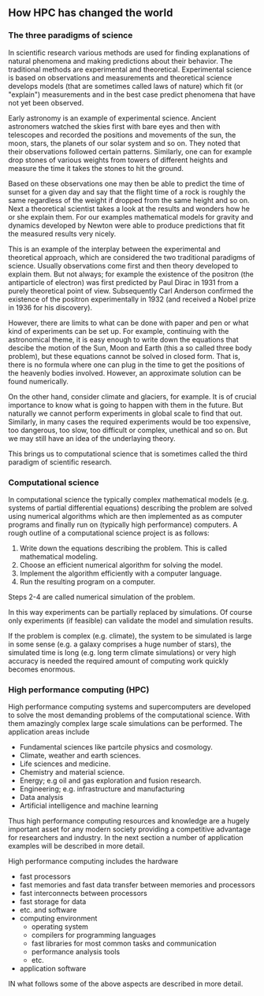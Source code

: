 ## How HPC has changed the world

### The three paradigms of science

In scientific research various methods are used for finding explanations of natural phenomena and making predictions about their behavior. The traditional methods are experimental and theoretical. Experimental science is based on observations and measurements and theoretical science develops models (that are sometimes called laws of nature) which fit (or "explain") measurements and in the best case predict phenomena that have not yet been observed.

Early astronomy is an example of experimental science. Ancient astronomers watched the skies first with bare eyes and then with telescopes and recorded the positions and 
movements of the sun, the moon, stars, the planets of our solar system and so on. They noted that their observations followed certain patterns. Similarly, one can for 
example drop stones of various weights from towers of different heights and measure the time it takes the stones to hit the ground.

Based on these observations one may then be able to predict the time of sunset for a given day and say that the flight time of a rock is roughly the same regardless of the weight if dropped from the same height and so on. Next a theoretical scientist takes a look at the results and wonders how he or she explain them. For our examples mathematical models for gravity and dynamics developed by Newton were able to produce predictions that fit the measured results very nicely.

This is an example of the interplay between the experimental and theoretical approach, which are considered the two traditional paradigms of science. Usually observations come first and then theory developed to explain them. But not always; for example the existence of the positron (the antiparticle of electron) was first predicted by Paul Dirac in 1931 from a purely theoretical point of view. Subsequently Carl Anderson confirmed the existence of the positron experimentally in 1932 (and received a Nobel prize in 1936 for his discovery).

However, there are limits to what can be done with paper and pen or what kind of experiments can be set up. For example, continuing with the astronomical theme, it is 
easy enough to write down the equations that descibe the motion of the Sun, Moon and Earth (this a so called three body problem), but these equations cannot be solved in closed form. That is, there is no formula where one can plug in the time to get the positions of the heavenly bodies involved. However, an approximate solution can be found numerically.

On the other hand, consider climate and glaciers, for example. It is of crucial importance to know what is going to happen with them in the future. But naturally we cannot perform experiments in global scale to find that out. Similarly, in many cases the required experiments would be too expensive, too dangerous, too slow, too difficult or complex, unethical and so on. But we may still have an idea of the underlaying theory.

This brings us to computational science that is sometimes called the third paradigm of scientific research. 

### Computational science

In computational science the typically complex mathematical 
models (e.g. systems of partial differential equations) describing the problem are solved using numerical algorithms which are then implemented as as computer programs and finally run on (typically high performance) computers. A rough outline of a computational science project is as follows:
1) Write down the equations describing the problem. This is called mathematical modeling.
2) Choose an efficient numerical algorithm for solving the model.
3) Implement the algorithm efficiently with a computer language. 
4) Run the resulting program on a computer.

Steps 2-4 are called numerical simulation of the problem.

In this way experiments can be partially replaced by simulations. Of course only experiments (if feasible) can validate the model and simulation results.

If the problem is complex (e.g. climate), the system to be simulated is large in some sense (e.g. a galaxy comprises a huge number of stars), the simulated time is long (e.g. long term climate simulations) or very high accuracy is needed the required amount of computing work quickly becomes enormous. 

### High performance computing (HPC)

High performance computing systems and supercomputers are developed to solve the most demanding problems of the computational science. With them amazingly complex 
large scale simulations can be performed. The application areas include 
- Fundamental sciences like partcile physics and cosmology.
- Climate, weather and earth sciences.
- Life sciences and medicine.
- Chemistry and material science.
- Energy; e.g oil and gas exploration and fusion research.
- Engineering; e.g. infrastructure and manufacturing
- Data analysis
- Artificial intelligence and machine learning

Thus high performance computing resources and knowledge are a hugely important asset for any modern society providing a competitive advantage for researchers and industry. In the next section a number of application examples will be described in more detail.

High performance computing includes the hardware
- fast processors
- fast memories and fast data transfer between memories and processors
- fast interconnects between processors
- fast storage for data
- etc.
and software
- computing environment
  - operating system
  - compilers for programming languages
  - fast libraries for most common tasks and communication
  - performance analysis tools
  - etc.
- application software

IN what follows some of the above aspects are described in more detail.

 
